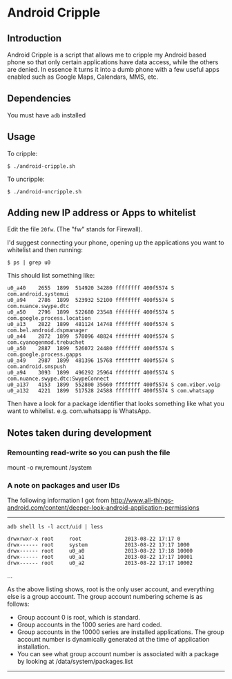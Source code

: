 # Android Cripple

## Introduction

Android Cripple is a script that allows me to cripple my Android
based phone so that only certain applications have data access, while the
others are denied. In essence it turns it into a dumb phone with a few
useful apps enabled such as Google Maps, Calendars, MMS, etc.

## Dependencies

You must have ```adb``` installed

## Usage

To cripple:

```
$ ./android-cripple.sh
```

To uncripple:

```
$ ./android-uncripple.sh
```

## Adding new IP address or Apps to whitelist

Edit the file ```20fw```. (The "fw" stands for Firewall). 

I'd suggest connecting your phone, opening up the applications you want to whitelist and then running:

```
$ ps | grep u0
```

This should list something like:

```
u0_a40    2655  1899  514920 34280 ffffffff 400f5574 S com.android.systemui
u0_a94    2786  1899  523932 52100 ffffffff 400f5574 S com.nuance.swype.dtc
u0_a50    2796  1899  522680 23548 ffffffff 400f5574 S com.google.process.location
u0_a13    2822  1899  481124 14748 ffffffff 400f5574 S com.bel.android.dspmanager
u0_a44    2872  1899  578096 48824 ffffffff 400f5574 S com.cyanogenmod.trebuchet
u0_a50    2887  1899  526072 24480 ffffffff 400f5574 S com.google.process.gapps
u0_a49    2987  1899  481396 15768 ffffffff 400f5574 S com.android.smspush
u0_a94    3093  1899  496292 25964 ffffffff 400f5574 S com.nuance.swype.dtc:SwypeConnect
u0_a137   4153  1899  552800 35660 ffffffff 400f5574 S com.viber.voip
u0_a132   4221  1899  517528 24588 ffffffff 400f5574 S com.whatsapp
```

Then have a look for a package identifier that looks something like what you want to whitelist.
e.g. com.whatsapp is WhatsApp.

## Notes taken during development

### Remounting read-write so you can push the file

mount -o rw,remount /system

### A note on packages and user IDs

The following information I got from
http://www.all-things-android.com/content/deeper-look-android-application-permissions

------------

```
adb shell ls -l acct/uid | less

drwxrwxr-x root     root              2013-08-22 17:17 0
drwx------ root     system            2013-08-22 17:17 1000
drwx------ root     u0_a0             2013-08-22 17:18 10000
drwx------ root     u0_a1             2013-08-22 17:17 10001
drwx------ root     u0_a2             2013-08-22 17:17 10002
```

...

As the above listing shows, root is the only user account, and everything else
is a group account. The group account numbering scheme is as follows:

   * Group account 0 is root, which is standard.
   * Group accounts in the 1000 series are hard coded.
   * Group accounts in the  10000 series are installed applications. The group
     account number is dynamically generated at the time of application
      installation.
   * You can see what group account number is associated with a package by
     looking at /data/system/packages.list

------------
